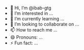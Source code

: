 - 👋 Hi, I’m @ibab-gtg
- 👀 I’m interested in ...
- 🌱 I’m currently learning ...
- 💞️ I’m looking to collaborate on ...
- 📫 How to reach me ...
- 😄 Pronouns: ...
- ⚡ Fun fact: ...

<!---
ibab-gtg/ibab-gtg is a ✨ special ✨ repository because its `README.md` (this file) appears on your GitHub profile.
You can click the Preview link to take a look at your changes.
--->
